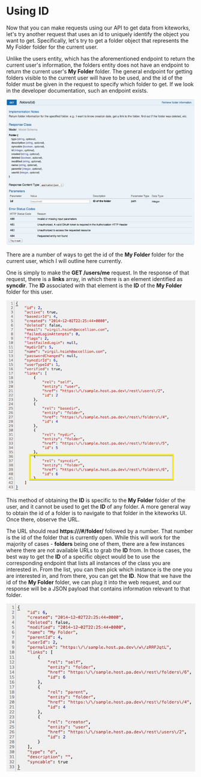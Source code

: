 # Using ID

Now that you can make requests using our API to get data from kiteworks, let's try another request that uses an id to uniquely identify the object you want to get. Specifically, let's try to get a folder object that represents the My Folder folder for the current user.

Unlike the users entity, which has the aforementioned endpoint to return the current user's information, the folders entity does not have an endpoint to return the current user's **My Folder** folder. The general endpoint for getting folders visible to the current user will have to be used, and the id of the folder must be given in the request to specify which folder to get. If we look in the developer documentation, such an endpoint exists.

![](../images/getfoldersid.png)

There are a number of ways to get the id of the **My Folder** folder for the current user, which I will outline here currently.

One is simply to make the **GET /users/me** request. In the response of that request, there is a **links** array, in which there is an element identified as **syncdir**. The **ID** associated with that element is the **ID** of the **My Folder** folder for this user.

![](../images/id.png)

This method of obtaining the **ID** is specific to the **My Folder** folder of the user, and it cannot be used to get the **ID** of any folder. A more general way to obtain the id of a folder is to navigate to that folder in the kiteworks UI. Once there, observe the URL.

The URL should read **https://<hostname>/#/folder/** followed by a number. That number is the id of the folder that is currently open.
While this will work for the majority of cases - **folders** being one of them, there are a few instances where there are not available URLs to grab the **ID** from.  In those cases, the best way to get the **ID** of a specific object would be to use the corresponding endpoint that lists all instances of the class you are interested in. From the list, you can then pick which instance is the one you are interested in, and from there, you can get the **ID**.
Now that we have the id of the **My Folder** folder, we can plug it into the web request, and our response will be a JSON payload that contains information relevant to that folder.

![](../images/id1.png)
